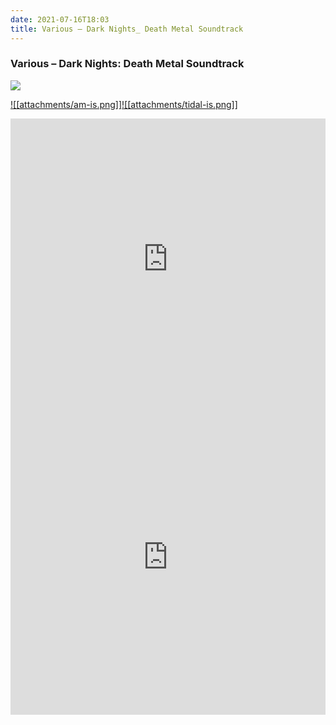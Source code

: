 ```yaml
---
date: 2021-07-16T18:03
title: Various – Dark Nights_ Death Metal Soundtrack
---
```

### Various – Dark Nights: Death Metal Soundtrack
[![](https://img.discogs.com/uDbAvZKH88Nz1HcLJYcEvY0q_To=/fit-in/600x600/filters:strip_icc():format(jpeg):mode_rgb():quality(90)/discogs-images/R-19194739-1624085680-7249.jpeg.jpg)][1] 

[1]: https://www.discogs.com/release/19194739
[2]: https://music.apple.com/us/album/1564187546
[3]: https://listen.tidal.com/album/187293380

[![[attachments/am-is.png]]][2][![[attachments/tidal-is.png]]][3]

<iframe allow="autoplay *; encrypted-media *; fullscreen *" frameborder="0" height="450" style="width:100%;max-width:660px;overflow:hidden;background:transparent;" sandbox="allow-forms allow-popups allow-same-origin allow-scripts allow-storage-access-by-user-activation allow-top-navigation-by-user-activation" src="https://embed.music.apple.com/us/album/turn-blue/1564187546"></iframe>
<div style="position: relative; padding-bottom: 100%; height: 0; overflow: hidden; max-width: 100%;"><iframe src="https://embed.tidal.com/albums/187293380?layout=gridify" frameborder= "0" allowfullscreen style="position: absolute; top: 0; left: 0; width: 100%; height: 1px; min-height: 100%; margin: 0 auto;"></iframe></div>